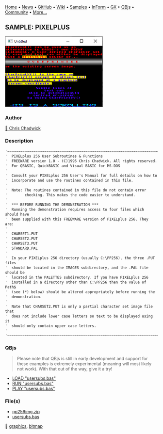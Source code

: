 [Home](https://qb64.com) • [News](../../news.md) • [GitHub](https://github.com/QB64Official/qb64) • [Wiki](https://github.com/QB64Official/qb64/wiki) • [Samples](../../samples.md) • [InForm](../../inform.md) • [GX](../../gx.md) • [QBjs](../../qbjs.md) • [Community](../../community.md) • [More...](../../more.md)

## SAMPLE: PIXELPLUS

![screenshot.png](img/screenshot.png)

### Author

[🐝 Chris Chadwick](../chris-chadwick.md) 

### Description

```text
'~~~~~~~~~~~~~~~~~~~~~~~~~~~~~~~~~~~~~~~~~~~~~~~~~~~~~~~~~~~~~~~~~~~~~~~~~~~~
'  PIXELplus 256 User Subroutines & Functions
'  FREEWARE version 1.0 - (C)1995 Chris Chadwick. All rights reserved.
'  For QBASIC, QuickBASIC and Visual BASIC for MS-DOS
'
'  Consult your PIXELplus 256 User's Manual for full details on how to
'  incorporate and use the routines contained in this file.
'
'  Note: The routines contained in this file do not contain error
'        checking. This makes the code easier to understand.
'
'  *** BEFORE RUNNING THE DEMONSTRATION ***
'  Running the demonstration requires access to four files which should have
'  been supplied with this FREEWARE version of PIXELplus 256. They are:
'
'  CHARSET1.PUT
'  CHARSET2.PUT
'  CHARSET3.PUT
'  STANDARD.PAL
'
'  In your PIXELplus 256 directory (usually C:\PP256), the three .PUT files
'  should be located in the IMAGES subdirectory, and the .PAL file should be
'  located in the PALETTES subdirectory. If you have PIXELplus 256
'  installed in a directory other than C:\PP256 then the value of Path$
'  (see (*) below) should be altered appropriately before running the
'  demonstration.
'
'  Note that CHARSET2.PUT is only a partial character set image file that
'  does not include lower case letters so text to be displayed using it
'  should only contain upper case letters.
'
'~~~~~~~~~~~~~~~~~~~~~~~~~~~~~~~~~~~~~~~~~~~~~~~~~~~~~~~~~~~~~~~~~~~~~~~~~~~~
```

### QBjs

> Please note that QBjs is still in early development and support for these examples is extremely experimental (meaning will most likely not work). With that out of the way, give it a try!

* [LOAD "usersubs.bas"](https://v6p9d9t4.ssl.hwcdn.net/html/5963335/index.html?src=https://qb64.com/samples/pixelplus/src/usersubs.bas)
* [RUN "usersubs.bas"](https://v6p9d9t4.ssl.hwcdn.net/html/5963335/index.html?mode=auto&src=https://qb64.com/samples/pixelplus/src/usersubs.bas)
* [PLAY "usersubs.bas"](https://v6p9d9t4.ssl.hwcdn.net/html/5963335/index.html?mode=play&src=https://qb64.com/samples/pixelplus/src/usersubs.bas)

### File(s)

* [pp256img.zip](src/pp256img.zip)
* [usersubs.bas](src/usersubs.bas)

🔗 [graphics](../graphics.md), [bitmap](../bitmap.md)
